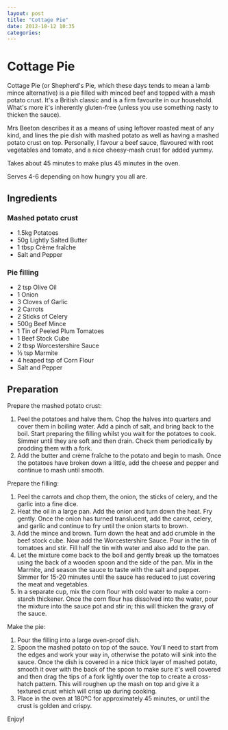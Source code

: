 ```yaml
---
layout: post
title: "Cottage Pie"
date: 2012-10-12 10:35
categories:
---
```

Cottage Pie
===========

Cottage Pie (or Shepherd's Pie, which these days tends to mean a lamb mince alternative) is a pie filled with minced beef and topped with a mash potato crust. It's a British classic and is a firm favourite in our household. What's more it's inherently gluten-free (unless you use something nasty to thicken the sauce).

Mrs Beeton describes it as a means of using leftover roasted meat of any kind, and lines the pie dish with mashed potato as well as having a mashed potato crust on top. Personally, I favour a beef sauce, flavoured with root vegetables and tomato, and a nice cheesy-mash crust for added yummy.

Takes about 45 minutes to make plus 45 minutes in the oven.

Serves 4-6 depending on how hungry you all are.

Ingredients
-----------

### Mashed potato crust

* 1.5kg Potatoes
* 50g Lightly Salted Butter
* 1 tbsp Crème fraîche
* Salt and Pepper

### Pie filling

* 2 tsp Olive Oil
* 1 Onion
* 3 Cloves of Garlic
* 2 Carrots
* 2 Sticks of Celery
* 500g Beef Mince
* 1 Tin of Peeled Plum Tomatoes
* 1 Beef Stock Cube
* 2 tbsp Worcestershire Sauce
* ½ tsp Marmite
* 4 heaped tsp of Corn Flour
* Salt and Pepper

Preparation
-----------

Prepare the mashed potato crust:

1. Peel the potatoes and halve them. Chop the halves into quarters and cover them in boiling water. Add a pinch of salt, and bring back to the boil. Start preparing the filling whilst you wait for the potatoes to cook. Simmer until they are soft and then drain. Check them periodically by prodding them with a fork.
1. Add the butter and crème fraîche to the potato and begin to mash. Once the potatoes have broken down a little, add the cheese and pepper and continue to mash until smooth.

Prepare the filling:

1. Peel the carrots and chop them, the onion, the sticks of celery, and the garlic into a fine dice.
1. Heat the oil in a large pan. Add the onion and turn down the heat. Fry gently. Once the onion has turned translucent, add the carrot, celery, and garlic and continue to fry until the onion starts to brown.
1. Add the mince and brown. Turn down the heat and add crumble in the beef stock cube. Now add the Worcestershire Sauce. Pour in the tin of tomatoes and stir. Fill half the tin with water and also add to the pan.
1. Let the mixture come back to the boil and gently break up the tomatoes using the back of a wooden spoon and the side of the pan. Mix in the Marmite, and season the sauce to taste with the salt and pepper. Simmer for 15-20 minutes until the sauce has reduced to just covering the meat and vegetables.
1. In a separate cup, mix the corn flour with cold water to make a corn-starch thickener. Once the corn flour has dissolved into the water, pour the mixture into the sauce pot and stir in; this will thicken the gravy of the sauce.

Make the pie:

1. Pour the filling into a large oven-proof dish.
1. Spoon the mashed potato on top of the sauce. You'll need to start from the edges and work your way in, otherwise the potato will sink into the sauce. Once the dish is covered in a nice thick layer of mashed potato, smooth it over with the back of the spoon to make sure it's well covered and then drag the tips of a fork lightly over the top to create a cross-hatch pattern. This will roughen up the mash on top and give it a textured crust which will crisp up during cooking.
2. Place in the oven at 180ºC for approximately 45 minutes, or until the crust is golden and crispy.

Enjoy!